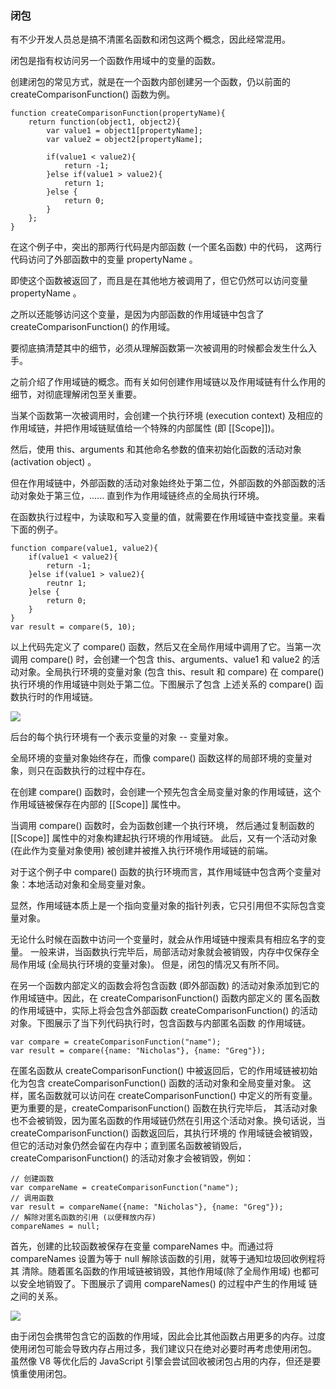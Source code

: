 ### 闭包

有不少开发人员总是搞不清<red>匿名函数</red>和<red>闭包</red>这两个概念，因此经常混用。

<red>闭包是指有权访问另一个函数作用域中的变量的函数</red>。

创建闭包的常见方式，就是在一个函数内部创建另一个函数，仍以前面的 createComparisonFunction() 函数为例。

    function createComparisonFunction(propertyName){
        return function(object1, object2){
            var value1 = object1[propertyName];
            var value2 = object2[propertyName];

            if(value1 < value2){
                return -1;
            }else if(value1 > value2){
                return 1;
            }else {
                return 0;
            }
        };
    }

在这个例子中，突出的那两行代码是<red>内部函数</red> (一个匿名函数) 中的代码，
这两行代码<red>访问</red>了<red>外部函数</red>中的<red>变量</red> propertyName 。

<red>即使这个函数被返回了，而且是在其他地方被调用了，但它仍然可以访问变量 propertyName </red>。

<red>之所以还能够访问这个变量，是因为内部函数的作用域链中包含了 createComparisonFunction() 的作用域</red>。

要彻底搞清楚其中的细节，必须从理解函数第一次被调用的时候都会发生什么入手。

之前介绍了作用域链的概念。而有关如何创建作用域链以及作用域链有什么作用的细节，对彻底理解闭包至关重要。

<red>当某个函数第一次被调用时，会创建一个执行环境 (execution context) 及相应的作用域链，并把作用域链赋值给一个特殊的内部属性 (即 [[Scope]])</red>。

然后，使用 this、arguments 和其他命名参数的值来初始化函数的活动对象 (activation object) 。

但在作用域链中，外部函数的活动对象始终处于第二位，外部函数的外部函数的活动对象处于第三位，...... 直到作为作用域链终点的全局执行环境。

在函数执行过程中，为读取和写入变量的值，就需要在作用域链中查找变量。来看下面的例子。

    function compare(value1, value2){
        if(value1 < value2){
            return -1;
        }else if(value1 > value2){
            reutnr 1;
        }else {
            return 0;
        }
    }
    var result = compare(5, 10);

以上代码先定义了 compare() 函数，然后又在全局作用域中调用了它。当第一次调用 compare() 时，会创建一个包含 this、arguments、value1 和
value2 的活动对象。全局执行环境的变量对象 (包含 this、result 和 compare) 在 compare() 执行环境的作用域链中则处于第二位。下图展示了包含
上述关系的 compare() 函数执行时的作用域链。


![](https://i.imgur.com/MDTCqCe.png)


后台的每个执行环境有一个表示变量的对象 -- 变量对象。

全局环境的变量对象始终存在，而像 compare() 函数这样的局部环境的变量对象，则只在函数执行的过程中存在。

在<red>创建 compare() 函数时</red>，会<red>创建一个预先包含全局变量对象的作用域链</red>，这个作用域链被保存在内部的 [[Scope]] 属性中。

当<red>调用 compare() 函数时</red>，会为函数创建一个执行环境，
然后通过复制函数的 [[Scope]] 属性中的对象构建起执行环境的作用域链。
此后，又有一个活动对象 (在此作为变量对象使用) 被创建并被推入执行环境作用域链的前端。

对于这个例子中 compare() 函数的执行环境而言，其作用域链中包含两个变量对象：本地活动对象和全局变量对象。

显然，<red>作用域链本质上是一个指向变量对象的指针列表，它只引用但不实际包含变量对象</red>。

无论什么时候在函数中访问一个变量时，就会从作用域链中搜索具有相应名字的变量。
<red>一般来讲，当函数执行完毕后，局部活动对象就会被销毁，内存中仅保存全局作用域 (全局执行环境的变量对象)</red>。
但是，<red>闭包的情况又有所不同</red>。

在另一个函数内部定义的函数会将包含函数 (即外部函数) 的活动对象添加到它的作用域链中。因此，在 createComparisonFunction() 函数内部定义的
匿名函数的作用域链中，实际上将会包含外部函数 createComparisonFunction() 的活动对象。下图展示了当下列代码执行时，包含函数与内部匿名函数
的作用域链。

    var compare = createComparisonFunction("name");
    var result = compare({name: "Nicholas"}, {name: "Greg"});

在匿名函数从 createComparisonFunction() 中被返回后，它的作用域链被初始化为包含 createComparisonFunction() 函数的活动对象和全局变量对象。
这样，匿名函数就可以访问在 createComparisonFunction() 中定义的所有变量。更为重要的是，createComparisonFunction() 函数在执行完毕后，
其活动对象也不会被销毁，因为匿名函数的作用域链仍然在引用这个活动对象。换句话说，当 createComparisonFunction() 函数返回后，其执行环境的
作用域链会被销毁，但它的活动对象仍然会留在内存中；直到匿名函数被销毁后，createComparisonFunction() 的活动对象才会被销毁，例如：

    // 创建函数
    var compareName = createComparisonFunction("name");
    // 调用函数
    var result = compareName({name: "Nicholas"}, {name: "Greg"});
    // 解除对匿名函数的引用 (以便释放内存)
    compareNames = null;

首先，创建的比较函数被保存在变量 compareNames 中。而通过将 compareNames 设置为等于 null 解除该函数的引用，就等于通知垃圾回收例程将其
清除。随着匿名函数的作用域链被销毁，其他作用域(除了全局作用域) 也都可以安全地销毁了。下图展示了调用 compareNames() 的过程中产生的作用域
链之间的关系。

![](https://i.imgur.com/J28MNVZ.png)

由于闭包会携带包含它的函数的作用域，因此会比其他函数占用更多的内存。过度使用闭包可能会导致内存占用过多，我们建议只在绝对必要时再考虑使用闭包。
虽然像 V8 等优化后的 JavaScript 引擎会尝试回收被闭包占用的内存，但还是要慎重使用闭包。



